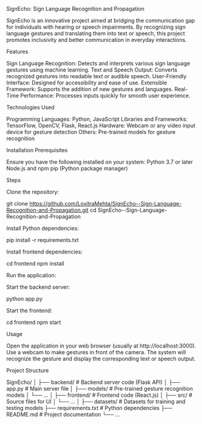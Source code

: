 SignEcho: Sign Language Recognition and Propagation

SignEcho is an innovative project aimed at bridging the communication gap for individuals with hearing or speech impairments. By recognizing sign language gestures and translating them into text or speech, this project promotes inclusivity and better communication in everyday interactions.

Features

Sign Language Recognition: Detects and interprets various sign language gestures using machine learning.
Text and Speech Output: Converts recognized gestures into readable text or audible speech.
User-Friendly Interface: Designed for accessibility and ease of use.
Extensible Framework: Supports the addition of new gestures and languages.
Real-Time Performance: Processes inputs quickly for smooth user experience.

Technologies Used

Programming Languages: Python, JavaScript
Libraries and Frameworks: TensorFlow, OpenCV, Flask, React.js
Hardware: Webcam or any video input device for gesture detection
Others: Pre-trained models for gesture recognition

Installation Prerequisites

Ensure you have the following installed on your system:
Python 3.7 or later
Node.js and npm
pip (Python package manager)

Steps

Clone the repository:

git clone https://github.com/LovitraMehta/SignEcho--Sign-Language-Recognition-and-Propagation.git
cd SignEcho--Sign-Language-Recognition-and-Propagation

Install Python dependencies:

pip install -r requirements.txt

Install frontend dependencies:

cd frontend
npm install

Run the application:

Start the backend server:

python app.py

Start the frontend:

cd frontend
npm start

Usage

Open the application in your web browser (usually at http://localhost:3000).
Use a webcam to make gestures in front of the camera.
The system will recognize the gesture and display the corresponding text or speech output.

Project Structure

SignEcho/
│
├── backend/              # Backend server code (Flask API)
│   ├── app.py            # Main server file
│   ├── models/           # Pre-trained gesture recognition models
│   └── ...
│
├── frontend/             # Frontend code (React.js)
│   ├── src/              # Source files for UI
│   └── ...
│
├── datasets/             # Datasets for training and testing models
├── requirements.txt      # Python dependencies
├── README.md             # Project documentation
└── ...
